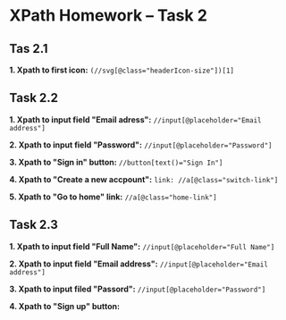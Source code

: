 # XPath Homework – Task 2

## Tas 2.1
**1. Xpath to first icon:** `(//svg[@class="headerIcon-size"])[1]`

## Task 2.2
**1. Xpath to input field "Email adress":** `//input[@placeholder="Email address"]`

**2. Xpath to input field "Password":** `//input[@placeholder="Password"]`

**3. Xpath to "Sign in" button:** `//button[text()="Sign In"]`

**4. Xpath to "Create a new accpount":** `link: //a[@class="switch-link"]`

**5. Xpath to "Go to home" link:** `//a[@class="home-link"]`

## Task 2.3
**1. Xpath to input field "Full Name":** `//input[@placeholder="Full Name"]`

**2. Xpath to input field "Email address":** `//input[@placeholder="Email address"]`

**3. Xpath to input filed "Passord":** `//input[@placeholder="Password"]`

**4. Xpath to "Sign up" button:**
